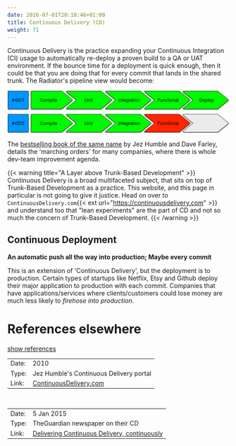 ```yaml
---
date: 2016-07-01T20:10:46+01:00
title: Continuous Delivery (CD)
weight: 71
---
```


Continuous Delivery is the practice expanding your Continuous Integration (CI) usage to automatically
re-deploy a proven build to a QA or UAT environment. If the bounce time for a deployment is quick enough,
then it could be that you are doing that for every commit that lands in the shared trunk. The Radiator's pipeline view would 
become:

![](pipelines2.png)

The [bestselling book of the same name](/publications/index.html#continuous-delivery-july-27-2010) by Jez Humble and Dave Farley, 
details the 'marching orders' for many companies, where there is whole dev-team improvement agenda.

{{< warning title="A Layer above Trunk-Based Development" >}}
Continuous Delivery is a broad multifaceted subject, that sits on top of Trunk-Based Development as a practice. This
website, and this page in particular is not going to give it justice. Head on over to 
`ContinuousDelivery.com`{{< ext url="https://continuousdelivery.com" >}} and understand too that "lean experiments" are the part 
of CD and not so much the concern of Trunk-Based Development.
{{< /warning >}}

## Continuous Deployment

**An automatic push all the way into production; Maybe every commit**

This is an extension of 'Continuous Delivery', but the deployment is to production. Certain types of startups like 
Netflix, Etsy and Github deploy their major application to production with each commit. Companies that have 
applications/services where  clients/customers could lose money are much less likely to *firehose into production*.

# References elsewhere

<a id="showHideRefs" href="javascript:toggleRefs();">show references</a>

<div>
    <table>
        <tr>
            <td>Date:</td>
            <td valign="top">2010</td>
        </tr>
        <tr>
            <td>Type:</td>
            <td valign="top">Jez Humble's Continuous Delivery portal</td>
        </tr>
        <tr>
            <td>Link:</td>
            <td valign="top"><a href="https://continuousdelivery.com/">ContinuousDelivery.com</a></td>
        </tr>
    </table>
    <br/>
    <table>
        <tr>
            <td>Date:</td>
            <td valign="top">5 Jan 2015</td>
        </tr>
        <tr>
            <td>Type:</td>
            <td valign="top">TheGuardian newspaper on their CD</td>
        </tr>
        <tr>
            <td>Link:</td>
            <td valign="top"><a href="https://www.theguardian.com/info/developer-blog/2015/jan/05/delivering-continuous-delivery-continuously">Delivering Continuous Delivery, continuously</a></td>
        </tr>
    </table>
</div>




